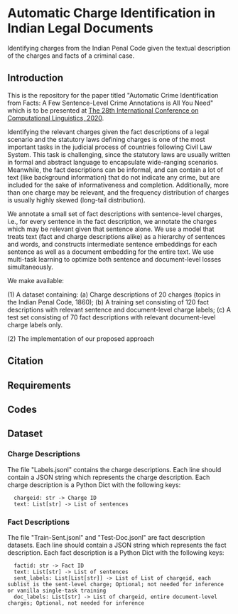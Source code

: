 # Automatic Charge Identification in Indian Legal Documents
Identifying charges from the Indian Penal Code given the textual description of the charges and facts of a criminal case.

## Introduction
This is the repository for the paper titled "Automatic Crime Identification from Facts: A Few Sentence-Level Crime Annotations is All You Need" which is to be presented at <a href="https://coling2020.org/">The 28th International Conference on Computational Linguistics, 2020</a>.

Identifying the relevant charges given the fact descriptions of a legal scenario and the statutory laws defining charges is one of the most important tasks in the judicial process of countries following Civil Law System. This task is challenging, since the statutory laws are usually written in formal and abstract language to encapsulate wide-ranging scenarios. Meanwhile, the fact descriptions can be informal, and can contain a lot of text (like background information) that do not indicate any crime, but are included for the sake of informativeness and completion. Additionally, more than one charge may be relevant, and the frequency distribution of charges is usually highly skewed (long-tail distribution). 

We annotate a small set of fact descriptions with sentence-level charges, i.e., for every sentence in the fact description, we annotate the charges which may be relevant given that sentence alone. We use a model that treats text (fact and charge descriptions alike) as a hierarchy of sentences and words, and constructs intermediate sentence embeddings for each sentence as well as a document embedding for the entire text. We use multi-task learning to optimize both sentence and document-level losses simultaneously.

We make available:

(1) A dataset containing: (a) Charge descriptions of 20 charges (topics in the Indian Penal Code, 1860); (b) A training set consisting of 120 fact descriptions with relevant sentence and document-level charge labels; (c) A test set consisting of 70 fact descriptions with relevant document-level charge labels only.

(2) The implementation of our proposed approach

## Citation

## Requirements

## Codes

## Dataset
### Charge Descriptions
The file "Labels.jsonl" contains the charge descriptions. Each line should contain a JSON string which represents the charge description. Each charge description is a Python Dict with the following keys:
```
  chargeid: str -> Charge ID
  text: List[str] -> List of sentences
```

### Fact Descriptions
The file "Train-Sent.jsonl" and "Test-Doc.jsonl" are fact description datasets. Each line should contain a JSON string which represents the fact description. Each fact description is a Python Dict with the following keys:
```
  factid: str -> Fact ID
  text: List[str] -> List of sentences
  sent_labels: List[List[str]] -> List of List of chargeid, each sublist is the sent-level charge; Optional; not needed for inference or vanilla single-task training
  doc_labels: List[str] -> List of chargeid, entire document-level charges; Optional, not needed for inference
```
